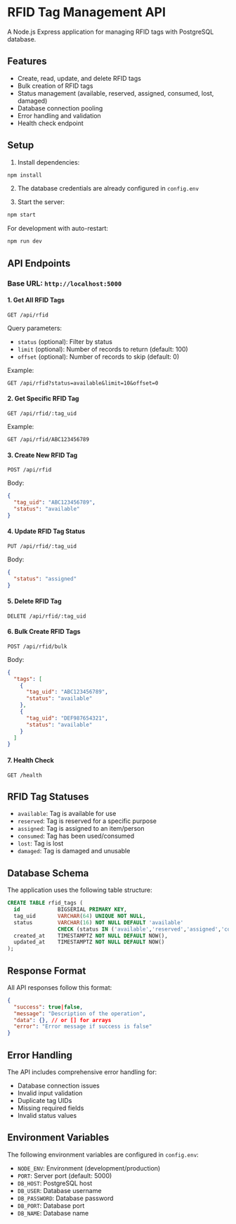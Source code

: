# RFID Tag Management API

A Node.js Express application for managing RFID tags with PostgreSQL database.

## Features

- Create, read, update, and delete RFID tags
- Bulk creation of RFID tags
- Status management (available, reserved, assigned, consumed, lost, damaged)
- Database connection pooling
- Error handling and validation
- Health check endpoint

## Setup

1. Install dependencies:
```bash
npm install
```

2. The database credentials are already configured in `config.env`

3. Start the server:
```bash
npm start
```

For development with auto-restart:
```bash
npm run dev
```

## API Endpoints

### Base URL: `http://localhost:5000`

#### 1. Get All RFID Tags
```
GET /api/rfid
```
Query parameters:
- `status` (optional): Filter by status
- `limit` (optional): Number of records to return (default: 100)
- `offset` (optional): Number of records to skip (default: 0)

Example:
```
GET /api/rfid?status=available&limit=10&offset=0
```

#### 2. Get Specific RFID Tag
```
GET /api/rfid/:tag_uid
```

Example:
```
GET /api/rfid/ABC123456789
```

#### 3. Create New RFID Tag
```
POST /api/rfid
```
Body:
```json
{
  "tag_uid": "ABC123456789",
  "status": "available"
}
```

#### 4. Update RFID Tag Status
```
PUT /api/rfid/:tag_uid
```
Body:
```json
{
  "status": "assigned"
}
```

#### 5. Delete RFID Tag
```
DELETE /api/rfid/:tag_uid
```

#### 6. Bulk Create RFID Tags
```
POST /api/rfid/bulk
```
Body:
```json
{
  "tags": [
    {
      "tag_uid": "ABC123456789",
      "status": "available"
    },
    {
      "tag_uid": "DEF987654321",
      "status": "available"
    }
  ]
}
```

#### 7. Health Check
```
GET /health
```

## RFID Tag Statuses

- `available`: Tag is available for use
- `reserved`: Tag is reserved for a specific purpose
- `assigned`: Tag is assigned to an item/person
- `consumed`: Tag has been used/consumed
- `lost`: Tag is lost
- `damaged`: Tag is damaged and unusable

## Database Schema

The application uses the following table structure:

```sql
CREATE TABLE rfid_tags (
  id            BIGSERIAL PRIMARY KEY,
  tag_uid       VARCHAR(64) UNIQUE NOT NULL,
  status        VARCHAR(16) NOT NULL DEFAULT 'available'
                CHECK (status IN ('available','reserved','assigned','consumed','lost','damaged')),
  created_at    TIMESTAMPTZ NOT NULL DEFAULT NOW(),
  updated_at    TIMESTAMPTZ NOT NULL DEFAULT NOW()
);
```

## Response Format

All API responses follow this format:

```json
{
  "success": true|false,
  "message": "Description of the operation",
  "data": {}, // or [] for arrays
  "error": "Error message if success is false"
}
```

## Error Handling

The API includes comprehensive error handling for:
- Database connection issues
- Invalid input validation
- Duplicate tag UIDs
- Missing required fields
- Invalid status values

## Environment Variables

The following environment variables are configured in `config.env`:

- `NODE_ENV`: Environment (development/production)
- `PORT`: Server port (default: 5000)
- `DB_HOST`: PostgreSQL host
- `DB_USER`: Database username
- `DB_PASSWORD`: Database password
- `DB_PORT`: Database port
- `DB_NAME`: Database name

